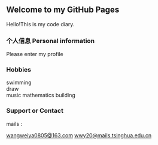## Welcome to my GitHub Pages

Hello!This is my code diary.

### 个人信息   Personal information

Please enter my profile



### Hobbies
swimming   
draw  
music 
mathematics 
building

### Support or Contact
mails :

wangweiya0805@163.com
wwy20@mails.tsinghua.edu.cn
